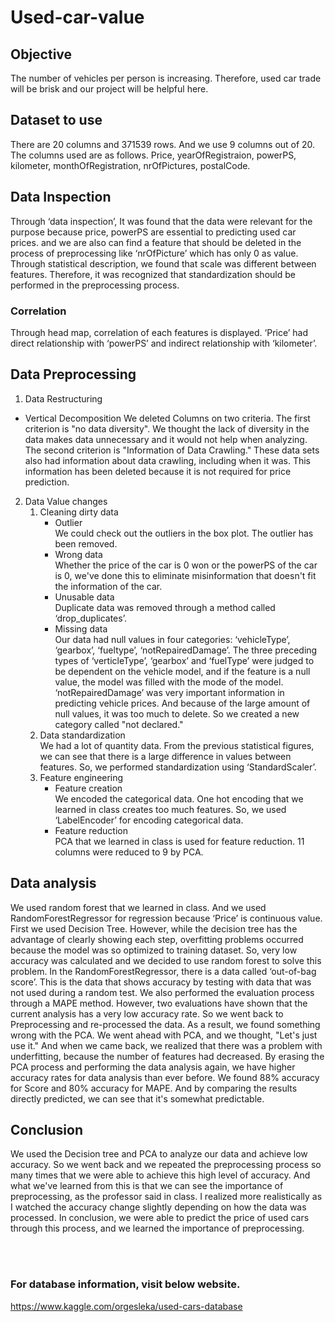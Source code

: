 # Used-car-value

## Objective
The number of vehicles per person is increasing. Therefore, used car trade will be brisk and our project will be helpful here.

## Dataset to use
There are 20 columns and 371539 rows. And we use 9 columns out of 20. The columns used are as follows. Price, yearOfRegistraion, powerPS, kilometer, monthOfRegistration, nrOfPictures, postalCode.

## Data Inspection
Through ‘data inspection’, It was found that the data were relevant for the purpose because price, powerPS are essential to predicting used car prices. and we are also can find a feature that should be deleted in the process of preprocessing like ‘nrOfPicture’ which has only 0 as value. Through statistical description, we found that scale was different between features. Therefore, it was recognized that standardization should be performed in the preprocessing process.

### Correlation
Through head map, correlation of each features is displayed. ‘Price’ had direct relationship with ‘powerPS’ and indirect relationship with ‘kilometer’.

## Data Preprocessing

1. Data Restructuring
- Vertical Decomposition
We deleted Columns on two criteria. The first criterion is "no data diversity". We thought the lack of diversity in the data makes data unnecessary and it would not help when analyzing. The second criterion is "Information of Data Crawling." These data sets also had information about data crawling, including when it was. This information has been deleted because it is not required for price prediction.

2. Data Value changes
    1. Cleaning dirty data
        * Outlier<br>
        We could check out the outliers in the box plot. The outlier has been removed.
        * Wrong data<br>
        Whether the price of the car is 0 won or the powerPS of the car is 0, we've done this to eliminate misinformation that doesn't fit the information of the car.
        * Unusable data<br>
        Duplicate data was removed through a method called ‘drop_duplicates’.
        * Missing data<br>
        Our data had null values in four categories: ‘vehicleType’, ‘gearbox’, ‘fueltype’, ‘notRepairedDamage’. The three preceding types of ‘verticleType’, ‘gearbox’ and ‘fuelType’ were judged to be dependent on the vehicle model, and if the feature is a null value, the model was filled with the mode of the model. ‘notRepairedDamage’ was very important information in predicting vehicle prices. And because of the large amount of null values, it was too much to delete. So we created a new category called "not declared."
    1. Data standardization<br>
      We had a lot of quantity data. From the previous statistical figures, we can see that there is a large difference in values between features. So, we performed standardization using ‘StandardScaler’.
    1. Feature engineering
        * Feature creation<br>
        We encoded the categorical data. One hot encoding that we learned in class creates too much features. So, we used ‘LabelEncoder’ for encoding categorical data.
        * Feature reduction<br>
        PCA that we learned in class is used for feature reduction. 11 columns were reduced to 9 by PCA.

## Data analysis
We used random forest that we learned in class. And we used RandomForestRegressor for regression because ‘Price’ is continuous value.
First we used Decision Tree. However, while the decision tree has the advantage of clearly showing each step, overfitting problems occurred because the model was so optimized to training dataset. So, very low accuracy was calculated and we decided to use random forest to solve this problem.
In the RandomForestRegressor, there is a data called ‘out-of-bag score’. This is the data that shows accuracy by testing with data that was not used during a random test. We also performed the evaluation process through a MAPE method. 
However, two evaluations have shown that the current analysis has a very low accuracy rate. So we went back to Preprocessing and re-processed the data. As a result, we found something wrong with the PCA. We went ahead with PCA, and we thought, "Let's just use it." And when we came back, we realized that there was a problem with underfitting, because the number of features had decreased.
By erasing the PCA process and performing the data analysis again, we have higher accuracy rates for data analysis than ever before. We found 88% accuracy for Score and 80% accuracy for MAPE. And by comparing the results directly predicted, we can see that it's somewhat predictable.

## Conclusion
We used the Decision tree and PCA to analyze our data and achieve low accuracy. So we went back and we repeated the preprocessing process so many times that we were able to achieve this high level of accuracy. And what we've learned from this is that we can see the importance of preprocessing, as the professor said in class. I realized more realistically as I watched the accuracy change slightly depending on how the data was processed.
In conclusion, we were able to predict the price of used cars through this process, and we learned the importance of preprocessing.


<br><br>
### For database information, visit below website.  
https://www.kaggle.com/orgesleka/used-cars-database
